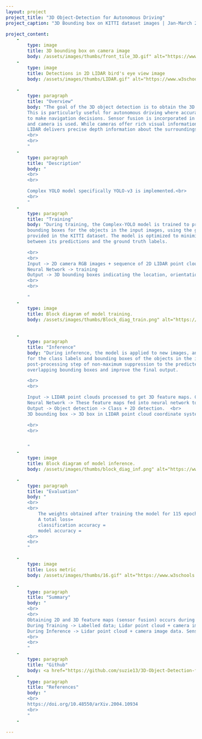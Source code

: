 ```yaml
---
layout: project
project_title: "3D Object-Detection for Autonomous Driving"
project_caption: "3D Bounding box on KITTI dataset images | Jan-March 2023."

project_content:
    - 
        type: image
        title: 3D bounding box on camera image
        body: /assets/images/thumbs/front_tile_3D.gif" alt="https://www.w3schools.com/bootstrap4/paris.jpg
    - 
        type: image
        title: Detections in 2D LIDAR bird's eye view image
        body: /assets/images/thumbs/LIDAR.gif" alt="https://www.w3schools.com/bootstrap4/paris.jpg
    
    -
        type: paragraph
        title: "Overview"
        body: "The goal of the 3D object detection is to obtain the 3D location, size and orientation of the detected object. 
        This is particularly useful for autonomous driving where accurate knowledge of the 3D environmentment is essential
        to make navigation decisions. Sensor fusion is incorporated in this project where data from both the velodyne Lidar sensor
        and camera is used. While cameras offer rich visual information that can be utilized for object recognition and classification, 
        LIDAR delivers precise depth information about the surroundings. 
        <br>
        <br>
        "
    -
        type: paragraph
        title: "Description"
        body: "
        <br>
        <br>

        Complex YOLO model specifically YOLO-v3 is implemented.<br>
        <br>
        "
    -
        type: paragraph
        title: "Training"
        body: "During training, the Complex-YOLO model is trained to predict the class labels and
        bounding boxes for the objects in the input images, using the ground truth labels
        provided in the KITTI dataset. The model is optimized to minimize the difference
        between its predictions and the ground truth labels.

        <br>
        <br>
        Input -> 2D camera RGB images + sequence of 2D LIDAR point clouds (to get depth information) (Bird’s eye view representation of the Lidar point cloud).
        Neural Network -> training
        Output -> 3D bounding boxes indicating the location, orientation, and size of the detection object.
        <br>
        <br>

        "
    -
        type: image
        title: Block diagram of model training.
        body: /assets/images/thumbs/Block_diag_train.png" alt="https://www.w3schools.com/bootstrap4/paris.jpg

    
    -
        type: paragraph
        title: "Inference"
        body: "During inference, the model is applied to new images, and it generates predictions
        for the class labels and bounding boxes of the objects in the images. In addition, the model applies 
        post-processing step of non-maximum suppression to the predicted bounding boxes, to remove
        overlapping bounding boxes and improve the final output. 

        <br>
        <br>

        Input -> LIDAR point clouds processed to get 3D feature maps. Camera images processed to get 2D feature maps.<br>
        Neural Network -> These feature maps fed into neural network to estimate 3D point space in LIDAR coordinate system. <br>
        Output -> Object detection -> Class + 2D detection.  <br>
        3D bounding box -> 3D box in LIDAR point cloud coordinate system.

        <br>
        <br>


        "
    -
        type: image
        title: Block diagram of model inference.
        body: /assets/images/thumbs/block_diag_inf.png" alt="https://www.w3schools.com/bootstrap4/paris.jpg

    -
        type: paragraph
        title: "Evaluation"
        body: "
        <br>
        <br>
            The weights obtained after training the model for 115 epochs has:
            A total loss=
            classification accuracy =
            model accuracy = 
        <br>
        <br>
        "

    -
        type: image
        title: Loss metric
        body: /assets/images/thumbs/16.gif" alt="https://www.w3schools.com/bootstrap4/paris.jpg

    -
        type: paragraph
        title: "Summary"
        body: "
        <br>
        <br>
        Obtaining 2D and 3D feature maps (sensor fusion) occurs during inference. (i.e. after training neural network and then it is applied to new data to detect and localize objects in that scene.<br>
        During Training -> Labelled data; Lidar point cloud + camera image data + ground truth annotation (object location, orientation, size). Weights and biases adjusted to minimize differences between predicted output and ground truth annotation.<br>
        During Inference -> Lidar point cloud + camera image data. Sensor fusion to generate 2D and 3D feature maps. These feature maps are fed into network for object detection and localization. Output of network used to predict location, orientation, and size.<br>
        <br>
        <br>
        "
    -
        type: paragraph
        title: "Github"
        body: <a href="https://github.com/suzie13/3D-Object-Detection-for-Autonomous-Driving/tree/3D">Code Link</a>
    -
        type: paragraph
        title: "References"
        body: "
        <br>
        https://doi.org/10.48550/arXiv.2004.10934
        <br>
        "
    -

---
```



